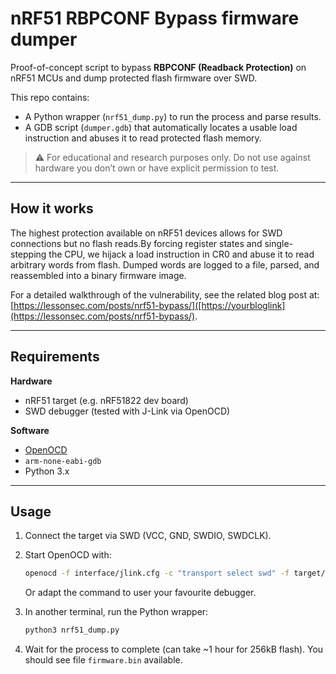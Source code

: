 # nRF51 RBPCONF Bypass firmware dumper

Proof-of-concept script to bypass **RBPCONF (Readback Protection)** on nRF51 MCUs and dump protected flash firmware over SWD.

This repo contains:
- A Python wrapper (`nrf51_dump.py`) to run the process and parse results.
- A GDB script (`dumper.gdb`) that automatically locates a usable load instruction and abuses it to read protected flash memory.

  

> ⚠️ For educational and research purposes only. Do not use against hardware you don’t own or have explicit permission to test.

---

## How it works

The highest protection available on nRF51 devices allows for SWD connections but no flash reads.By forcing register states and single-stepping the CPU, we hijack a load instruction in CR0 and abuse it to read arbitrary words from flash.
Dumped words are logged to a file, parsed, and reassembled into a binary firmware image.

For a detailed walkthrough of the vulnerability, see the related blog post at: [https://lessonsec.com/posts/nrf51-bypass/]([https://yourbloglink](https://lessonsec.com/posts/nrf51-bypass/).

---

## Requirements

**Hardware**
- nRF51 target (e.g. nRF51822 dev board)
- SWD debugger (tested with J-Link via OpenOCD)

**Software**
- [OpenOCD](https://openocd.org/)
- `arm-none-eabi-gdb`
- Python 3.x

---

## Usage

1. Connect the target via SWD (VCC, GND, SWDIO, SWDCLK).
2. Start OpenOCD with:

   ```bash
   openocd -f interface/jlink.cfg -c "transport select swd" -f target/nrf51.cfg
   ```
   Or adapt the command to user your favourite debugger.

3. In another terminal, run the Python wrapper:
   ```bash
   python3 nrf51_dump.py
   ```
4. Wait for the process to complete (can take ~1 hour for 256kB flash).
   You should see file `firmware.bin` available.
